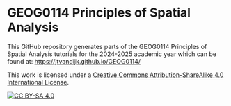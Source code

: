 # GEOG0114 Principles of Spatial Analysis

This GitHub repository generates parts of the GEOG0114 Principles of Spatial Analysis tutorials for the 2024-2025 academic year which can be found at: https://jtvandijk.github.io/GEOG0114/

This work is licensed under a
[Creative Commons Attribution-ShareAlike 4.0 International License][cc-by-sa].

[![CC BY-SA 4.0][cc-by-sa-image]][cc-by-sa]

[cc-by-sa]: http://creativecommons.org/licenses/by-sa/4.0/
[cc-by-sa-image]: https://licensebuttons.net/l/by-sa/4.0/88x31.png
[cc-by-sa-shield]: https://img.shields.io/badge/License-CC%20BY--SA%204.0-lightgrey.svg
